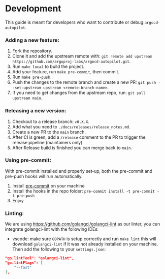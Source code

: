 # Development
This guide is meant for developers who want to contribute or debug `argocd-autopilot`.

### Adding a new feature:
1. Fork the repository.
2. Clone it and add the upstream remote with: `git remote add upstream https://github.com/argoproj-labs/argocd-autopilot.git`.
3. Run `make local` to build the project.
4. Add your feature, run `make pre-commit`, then commit.
5. Run `make pre-push`.
6. Push the changes to the remote branch and create a new PR: `git push --set-upstream upstream <remote-branch-name>`.
7. If you need to get changes from the upstream repo, run: `git pull upstream main`.

### Releasing a new version:
1. Checkout to a release branch: `v0.X.X`.
2. Add what you need to `./docs/releases/release_notes.md`.
3. Create a new PR to the `main` branch.
4. After CI is green, add a `/release` comment to the PR to trigger the release pipeline (maintainers only).
5. After Release build is finished you can merge back to `main`.

### Using pre-commit:
With pre-commit installed and properly set-up, both the pre-commit and pre-push hooks will run automatically.
1. Install [pre-commit](https://pre-commit.com/#install) on your machine
2. Install the hooks in the repo folder: `pre-commit install -t pre-commit -t pre-push`
3. Enjoy


### Linting:
We are using https://github.com/golangci/golangci-lint as our linter, you can integrate golangci-lint with the following IDEs:

- vscode: make sure `GOPATH` is setup correctly and run `make lint` this will download `golangci-lint` if it was not already installed on your machine. Then add the following to your `settings.json`:
```json
"go.lintTool": "golangci-lint",
"go.lintFlags": [
    "--fast"
],
```
